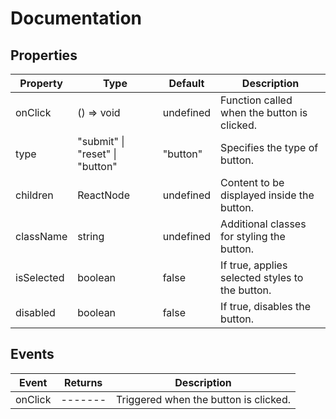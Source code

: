 # Documentation

## Properties

| Property   | Type                            | Default   | Description                                     |
| ---------- | ------------------------------- | --------- | ----------------------------------------------- |
| onClick    | () => void                      | undefined | Function called when the button is clicked.     |
| type       | "submit" \| "reset" \| "button" | "button"  | Specifies the type of button.                   |
| children   | ReactNode                       | undefined | Content to be displayed inside the button.      |
| className  | string                          | undefined | Additional classes for styling the button.      |
| isSelected | boolean                         | false     | If true, applies selected styles to the button. |
| disabled   | boolean                         | false     | If true, disables the button.                   |

## Events

| Event   | Returns | Description                           |
| ------- | ------- | ------------------------------------- |
| onClick | ------- | Triggered when the button is clicked. |
